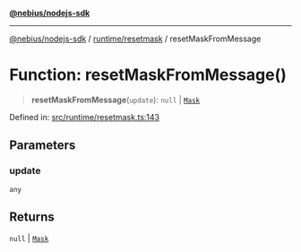 [**@nebius/nodejs-sdk**](../../../README.md)

---

[@nebius/nodejs-sdk](../../../README.md) / [runtime/resetmask](../README.md) / resetMaskFromMessage

# Function: resetMaskFromMessage()

> **resetMaskFromMessage**(`update`): `null` \| [`Mask`](../../fieldmask/classes/Mask.md)

Defined in: [src/runtime/resetmask.ts:143](https://github.com/nebius/nodejs-sdk/blob/b305f8e478cb0251c26d73900b264b3bd9a5cc58/src/runtime/resetmask.ts#L143)

## Parameters

### update

`any`

## Returns

`null` \| [`Mask`](../../fieldmask/classes/Mask.md)
